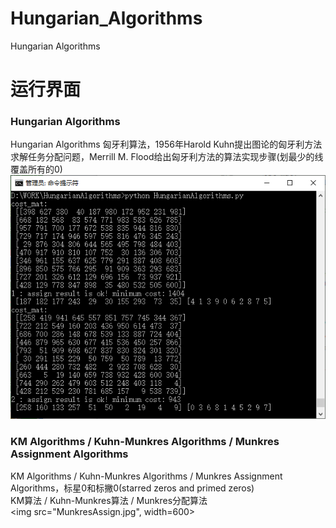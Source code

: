 # Hungarian_Algorithms
Hungarian Algorithms
# 运行界面
### Hungarian Algorithms
Hungarian Algorithms 匈牙利算法，1956年Harold Kuhn提出图论的匈牙利方法求解任务分配问题，Merrill M. Flood给出匈牙利方法的算法实现步骤(划最少的线覆盖所有的0)  
<img src="HungarianAlgorithms.jpg">

### KM Algorithms / Kuhn-Munkres Algorithms / Munkres Assignment Algorithms
KM Algorithms / Kuhn-Munkres Algorithms / Munkres Assignment Algorithms，标星0和标撇0(starred zeros and primed zeros)  
KM算法 / Kuhn-Munkres算法 / Munkres分配算法  
<img src="MunkresAssign.jpg", width=600>

